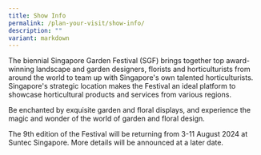 ```yaml
---
title: Show Info
permalink: /plan-your-visit/show-info/
description: ""
variant: markdown
---
```

The biennial Singapore Garden Festival (SGF) brings together top award-winning landscape and garden designers, florists and horticulturists from around the world to team up with Singapore's own talented horticulturists. Singapore's strategic location makes the Festival an ideal platform to showcase horticultural products and services from various regions.

Be enchanted by exquisite garden and floral displays, and experience the magic and wonder of the world of garden and floral design. 

The 9th edition of the Festival will be returning from 3-11 August 2024 at Suntec Singapore. More details will be announced at a later date.

